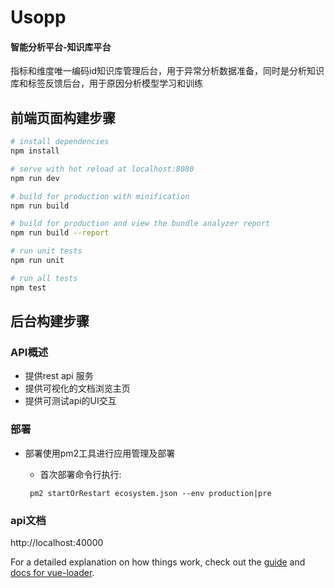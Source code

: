 Usopp
====

#### 智能分析平台-知识库平台
指标和维度唯一编码id知识库管理后台，用于异常分析数据准备，同时是分析知识库和标签反馈后台，用于原因分析模型学习和训练

## 前端页面构建步骤

``` bash
# install dependencies
npm install

# serve with hot reload at localhost:8080
npm run dev

# build for production with minification
npm run build

# build for production and view the bundle analyzer report
npm run build --report

# run unit tests
npm run unit

# run all tests
npm test

```
## 后台构建步骤
### API概述

  * 提供rest api 服务
  * 提供可视化的文档浏览主页
  * 提供可测试api的UI交互
  
### 部署

  * 部署使用pm2工具进行应用管理及部署
  
      *  首次部署命令行执行:
            
    ```
     pm2 startOrRestart ecosystem.json --env production|pre
    ```
     

### api文档
  http://localhost:40000


For a detailed explanation on how things work, check out the [guide](http://vuejs-templates.github.io/webpack/) and [docs for vue-loader](http://vuejs.github.io/vue-loader).



